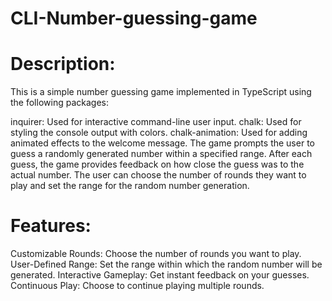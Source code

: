 # CLI-Number-guessing-game
# Description:

This is a simple number guessing game implemented in TypeScript using the following packages:

inquirer: Used for interactive command-line user input.
chalk: Used for styling the console output with colors.
chalk-animation: Used for adding animated effects to the welcome message.
The game prompts the user to guess a randomly generated number within a specified range. After each guess, the game provides feedback on how close the guess was to the actual number. The user can choose the number of rounds they want to play and set the range for the random number generation.
# Features:

Customizable Rounds: Choose the number of rounds you want to play.
User-Defined Range: Set the range within which the random number will be generated.
Interactive Gameplay: Get instant feedback on your guesses.
Continuous Play: Choose to continue playing multiple rounds.
